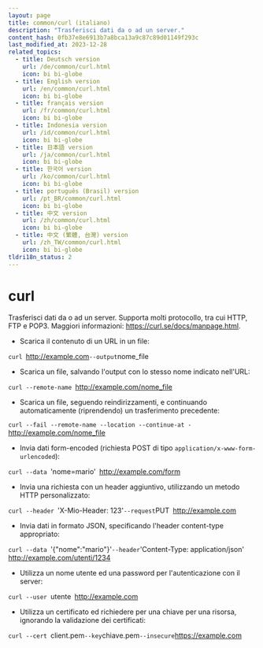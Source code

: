 ```yaml
---
layout: page
title: common/curl (italiano)
description: "Trasferisci dati da o ad un server."
content_hash: 0fb37e8e6913b7a8bca13a9c87c89d01149f293c
last_modified_at: 2023-12-28
related_topics:
  - title: Deutsch version
    url: /de/common/curl.html
    icon: bi bi-globe
  - title: English version
    url: /en/common/curl.html
    icon: bi bi-globe
  - title: français version
    url: /fr/common/curl.html
    icon: bi bi-globe
  - title: Indonesia version
    url: /id/common/curl.html
    icon: bi bi-globe
  - title: 日本語 version
    url: /ja/common/curl.html
    icon: bi bi-globe
  - title: 한국어 version
    url: /ko/common/curl.html
    icon: bi bi-globe
  - title: português (Brasil) version
    url: /pt_BR/common/curl.html
    icon: bi bi-globe
  - title: 中文 version
    url: /zh/common/curl.html
    icon: bi bi-globe
  - title: 中文 (繁體, 台灣) version
    url: /zh_TW/common/curl.html
    icon: bi bi-globe
tldri18n_status: 2
---
```

# curl

Trasferisci dati da o ad un server.
Supporta molti protocollo, tra cui HTTP, FTP e POP3.
Maggiori informazioni: <https://curl.se/docs/manpage.html>.

- Scarica il contenuto di un URL in un file:

`curl `<span class="tldr-var badge badge-pill bg-dark-lm bg-white-dm text-white-lm text-dark-dm font-weight-bold">http://example.com</span>` --output `<span class="tldr-var badge badge-pill bg-dark-lm bg-white-dm text-white-lm text-dark-dm font-weight-bold">nome_file</span>

- Scarica un file, salvando l'output con lo stesso nome indicato nell'URL:

`curl --remote-name `<span class="tldr-var badge badge-pill bg-dark-lm bg-white-dm text-white-lm text-dark-dm font-weight-bold">http://example.com/nome_file</span>

- Scarica un file, seguendo reindirizzamenti, e continuando automaticamente (riprendendo) un trasferimento precedente:

`curl --fail --remote-name --location --continue-at - `<span class="tldr-var badge badge-pill bg-dark-lm bg-white-dm text-white-lm text-dark-dm font-weight-bold">http://example.com/nome_file</span>

- Invia dati form-encoded (richiesta POST di tipo `application/x-www-form-urlencoded`):

`curl --data `<span class="tldr-var badge badge-pill bg-dark-lm bg-white-dm text-white-lm text-dark-dm font-weight-bold">'nome=mario'</span>` `<span class="tldr-var badge badge-pill bg-dark-lm bg-white-dm text-white-lm text-dark-dm font-weight-bold">http://example.com/form</span>

- Invia una richiesta con un header aggiuntivo, utilizzando un metodo HTTP personalizzato:

`curl --header `<span class="tldr-var badge badge-pill bg-dark-lm bg-white-dm text-white-lm text-dark-dm font-weight-bold">'X-Mio-Header: 123'</span>` --request `<span class="tldr-var badge badge-pill bg-dark-lm bg-white-dm text-white-lm text-dark-dm font-weight-bold">PUT</span>` `<span class="tldr-var badge badge-pill bg-dark-lm bg-white-dm text-white-lm text-dark-dm font-weight-bold">http://example.com</span>

- Invia dati in formato JSON, specificando l'header content-type appropriato:

`curl --data `<span class="tldr-var badge badge-pill bg-dark-lm bg-white-dm text-white-lm text-dark-dm font-weight-bold">'{"nome":"mario"}'</span>` --header `<span class="tldr-var badge badge-pill bg-dark-lm bg-white-dm text-white-lm text-dark-dm font-weight-bold">'Content-Type: application/json'</span>` `<span class="tldr-var badge badge-pill bg-dark-lm bg-white-dm text-white-lm text-dark-dm font-weight-bold">http://example.com/utenti/1234</span>

- Utilizza un nome utente ed una password per l'autenticazione con il server:

`curl --user `<span class="tldr-var badge badge-pill bg-dark-lm bg-white-dm text-white-lm text-dark-dm font-weight-bold">utente</span>` `<span class="tldr-var badge badge-pill bg-dark-lm bg-white-dm text-white-lm text-dark-dm font-weight-bold">http://example.com</span>

- Utilizza un certificato ed richiedere per una chiave per una risorsa, ignorando la validazione dei certificati:

`curl --cert `<span class="tldr-var badge badge-pill bg-dark-lm bg-white-dm text-white-lm text-dark-dm font-weight-bold">client.pem</span>` --key `<span class="tldr-var badge badge-pill bg-dark-lm bg-white-dm text-white-lm text-dark-dm font-weight-bold">chiave.pem</span>` --insecure `<span class="tldr-var badge badge-pill bg-dark-lm bg-white-dm text-white-lm text-dark-dm font-weight-bold">https://example.com</span>
